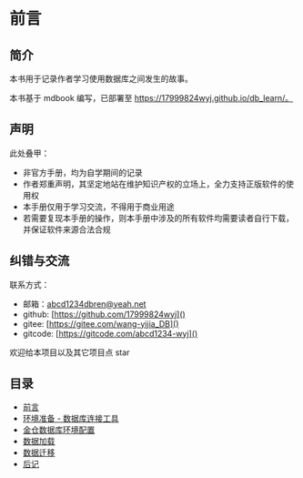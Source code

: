 # 前言

## 简介

本书用于记录作者学习使用数据库之间发生的故事。

本书基于 mdbook 编写，已部署至 https://17999824wyj.github.io/db_learn/。

## 声明

此处叠甲：

- 非官方手册，均为自学期间的记录
- 作者郑重声明，其坚定地站在维护知识产权的立场上，全力支持正版软件的使用权
- 本手册仅用于学习交流，不得用于商业用途
- 若需要复现本手册的操作，则本手册中涉及的所有软件均需要读者自行下载，并保证软件来源合法合规

## 纠错与交流

联系方式：

- 邮箱：[abcd1234dbren@yeah.net](mailto:abcd1234dbren@yeah.net)
- github: [https://github.com/17999824wyj]()
- gitee: [https://gitee.com/wang-yijia_DB]()
- gitcode: [https://gitcode.com/abcd1234-wyj]()

欢迎给本项目以及其它项目点 star

## 目录

- [前言](./foreword.md)
- [环境准备 - 数据库连接工具](./connector.md)
- [金仓数据库环境配置](./kb-deploy.md)
- [数据加载](./data-load.md)
- [数据迁移](./data-migration.md)
- [后记](./afterword.md)
